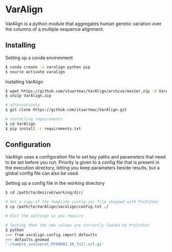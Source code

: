 # VarAlign
VarAlign is a python module that aggregates human genetic variation over the columns of a multiple sequence alignment.

## Installing

Setting up a conda environment
```sh
$ conda create -n varalign python pip
$ source activate varalign
```

Installing VarAlign

```sh
$ wget https://github.com/stuartmac/VarAlign/archive/master.zip -O VarAlign.zip
$ unzip VarAlign.zip

# alternatively
$ git clone https://github.com/stuartmac/VarAlign.git

# installing requirements
$ cd VarAlign
$ pip install -r requirements.txt
```


## Configuration

VarAlign uses a configuration file to set key paths and parameters that need to be set before you run. Priority is given to a config file
that is present in the execution directory, letting you keep parameters beside results, but a global config file can also be used.

Setting up a config file in the working directory
```sh
$ cd /path/to/desired/working/dir/

# Get a copy of the template config.ini file shipped with ProIntVar
$ cp /path/to/VarAlign/varalign/config.txt ./

# Edit the settings as you require

# Testing that the new values are correctly loaded by ProIntVar
$ python
>>> from varalign.config import defaults
>>> defaults.gnomad
'./sample_swissprot_PF00001.18_full.vcf.gz'
```
